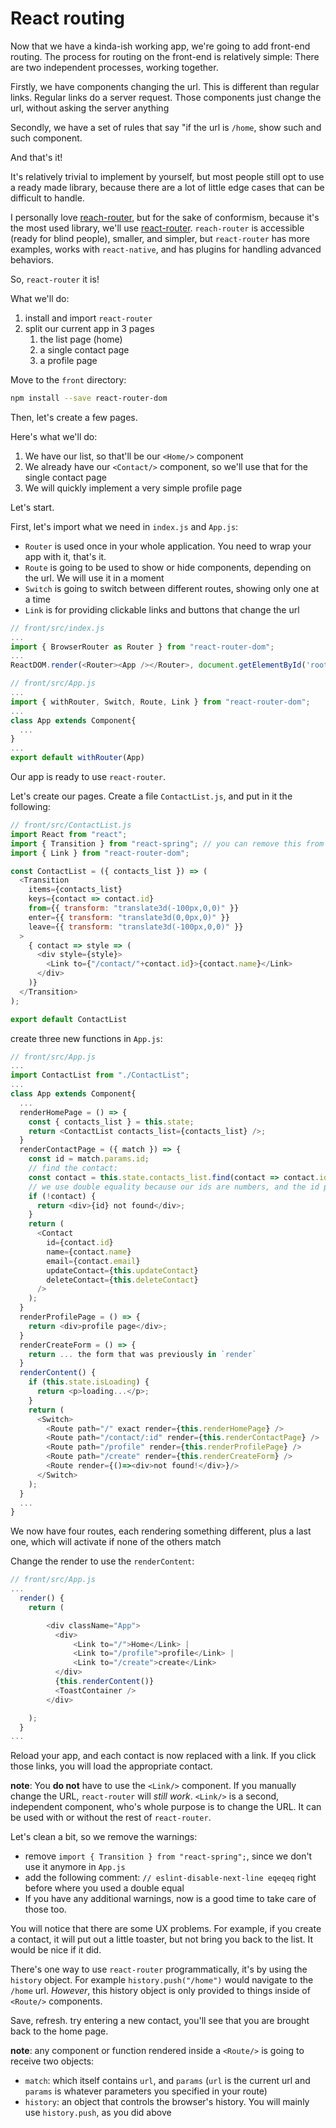 # React routing

Now that we have a kinda-ish working app, we're going to add front-end routing. The process for routing on the front-end is relatively simple: There are two independent processes, working together.

Firstly, we have components changing the url. This is different than regular links. Regular links do a server request. Those components just change the url, without asking the server anything

Secondly, we have a set of rules that say "if the url is `/home`, show such and such component.

And that's it!

It's relatively trivial to implement by yourself, but most people still opt to use a ready made library, because there are a lot of little edge cases that can be difficult to handle.

I personally love [reach-router](https://reach.tech/router), but for the sake of conformism, because it's the most used library, we'll use [react-router](https://reacttraining.com/react-router/web/guides/quick-start). `reach-router` is accessible \(ready for blind people\), smaller, and simpler, but `react-router` has more examples, works with `react-native`, and has plugins for handling advanced behaviors.

So, `react-router` it is!

What we'll do:

1. install and import `react-router`
2. split our current app in 3 pages
   1. the list page \(home\)
   2. a single contact page
   3. a profile page

Move to the `front` directory:

```bash
npm install --save react-router-dom
```

Then, let's create a few pages.

Here's what we'll do:

1. We have our list, so that'll be our `<Home/>` component  
2. We already have our `<Contact/>` component, so we'll use that for the single contact page  
3. We will quickly implement a very simple profile page

Let's start.

First, let's import what we need in `index.js` and `App.js`:

* `Router` is used once in your whole application. You need to wrap your app with it, that's it.
* `Route` is going to be used to show or hide components, depending on the url. We will use it in a moment
* `Switch` is going to switch between different routes, showing only one at a time
* `Link` is for providing clickable links and buttons that change the url

```javascript
// front/src/index.js
...
import { BrowserRouter as Router } from "react-router-dom";
...
ReactDOM.render(<Router><App /></Router>, document.getElementById('root'));
```

```javascript
// front/src/App.js
...
import { withRouter, Switch, Route, Link } from "react-router-dom";
...
class App extends Component{
  ...
}
...
export default withRouter(App)
```

Our app is ready to use `react-router`.

Let's create our pages. Create a file `ContactList.js`, and put in it the following:

```javascript
// front/src/ContactList.js
import React from "react";
import { Transition } from "react-spring"; // you can remove this from App.js
import { Link } from "react-router-dom";

const ContactList = ({ contacts_list }) => (
  <Transition
    items={contacts_list}
    keys={contact => contact.id}
    from={{ transform: "translate3d(-100px,0,0)" }}
    enter={{ transform: "translate3d(0,0px,0)" }}
    leave={{ transform: "translate3d(-100px,0,0)" }}
  >
    { contact => style => (
      <div style={style}>
        <Link to={"/contact/"+contact.id}>{contact.name}</Link>
      </div>
    )}
  </Transition>
);

export default ContactList
```

create three new functions in `App.js`:

```javascript
// front/src/App.js
...
import ContactList from "./ContactList";
...
class App extends Component{
  ...
  renderHomePage = () => {
    const { contacts_list } = this.state;
    return <ContactList contacts_list={contacts_list} />;
  }
  renderContactPage = ({ match }) => {
    const id = match.params.id;
    // find the contact:
    const contact = this.state.contacts_list.find(contact => contact.id === parseInt(id));
    // we use double equality because our ids are numbers, and the id provided by the router is a string
    if (!contact) {
      return <div>{id} not found</div>;
    }
    return (
      <Contact
        id={contact.id}
        name={contact.name}
        email={contact.email}
        updateContact={this.updateContact}
        deleteContact={this.deleteContact}
      />
    );
  }
  renderProfilePage = () => {
    return <div>profile page</div>;
  }
  renderCreateForm = () => {
    return ... the form that was previously in `render`
  }
  renderContent() {
    if (this.state.isLoading) {
      return <p>loading...</p>;
    }
    return (
      <Switch>
        <Route path="/" exact render={this.renderHomePage} />
        <Route path="/contact/:id" render={this.renderContactPage} />
        <Route path="/profile" render={this.renderProfilePage} />
        <Route path="/create" render={this.renderCreateForm} />
        <Route render={()=><div>not found!</div>}/>
      </Switch>
    );
  }
  ...
}
```

We now have four routes, each rendering something different, plus a last one, which will activate if none of the others match

Change the render to use the `renderContent`:

```javascript
// front/src/App.js
...
  render() {
    return (

        <div className="App">
          <div>
              <Link to="/">Home</Link> | 
              <Link to="/profile">profile</Link> | 
              <Link to="/create">create</Link> 
          </div>
          {this.renderContent()}
          <ToastContainer />
        </div>

    );
  }
...
```

Reload your app, and each contact is now replaced with a link. If you click those links, you will load the appropriate contact.

**note**: You **do not** have to use the `<Link/>` component. If you manually change the URL, `react-router` will _still work_. `<Link/>` is a second, independent component, who's whole purpose is to change the URL. It can be used with or without the rest of `react-router`.

Let's clean a bit, so we remove the warnings:

* remove `import { Transition } from "react-spring";`, since we don't use it anymore in `App.js`
* add the following comment: `// eslint-disable-next-line eqeqeq` right before where you used a double equal
* If you have any additional warnings, now is a good time to take care of those too.

You will notice that there are some UX problems. For example, if you create a contact, it will put out a little toaster, but not bring you back to the list. It would be nice if it did.

There's one way to use `react-router` programmatically, it's by using the `history` object. For example `history.push("/home")` would navigate to the `/home` url. _However_, this history object is only provided to things inside of `<Route/>` components.

Save, refresh. try entering a new contact, you'll see that you are brought back to the home page.

**note**: any component or function rendered inside a `<Route/>` is going to receive two objects:

* `match`: which itself contains `url`, and `params` \(`url` is the current url and `params` is whatever parameters you specified in your route\)
* `history`: an object that controls the browser's history. You will mainly use `history.push`, as you did above

